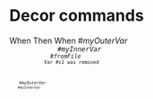 # Decor commands

<div print="true">
    <e:summary title="Custom title"/>
    <e:given>
        <e:set var="myOuterVar" value="{{now}}"/>
    </e:given>
    <e:when>When</e:when>
    <e:then>Then</e:then>
    <e:example name="Some example 1">
        <e:given>
            <e:set var="myInnerVar" value="{{now}}"/>
            <e:set var="fromFile" from="/data/decor/some-file.txt" vars="v1=v1, v2={{date '2000-01-01'}}"/>
        </e:given>
        <e:when>When</e:when>
        <e:then>
            <var>#myOuterVar</var><code c:echo="#myOuterVar"/>
            <var>#myInnerVar</var><code c:echo="#myInnerVar"/>
            <var>#fromFile</var><code c:echo="#fromFile"/>
            Var <var>#v1</var> was removed <code c:echo="#v1"/>
        </e:then>
    </e:example>
    <e:example name="Some example 2"/>
    <var>#myOuterVar</var><code c:echo="#myOuterVar"/>
    <var>#myInnerVar</var><code c:echo="#myInnerVar"/>
    <e:include from="/keywords/some-keyword.xml"/>
</div>